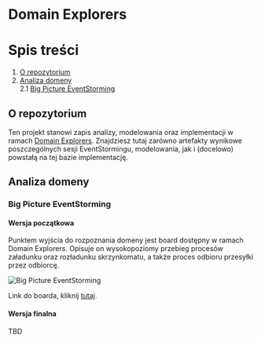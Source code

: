 # Domain Explorers

# Spis treści

1. [O repozytorium](#o-repozytorium)
2. [Analiza domeny](#analiza-domeny)  
   2.1 [Big Picture EventStorming](#big-picture-eventstorming)  
   

## O repozytorium

Ten projekt stanowi zapis analizy, modelowania oraz implementacji w ramach [Domain Explorers](https://explorers.bettersoftwaredesign.pl). Znajdziesz tutaj zarówno artefakty wynikowe poszczególnych sesji EventStormingu, modelowania, jak i (docelowo) powstałą na tej bazie implementację.

## Analiza domeny

### Big Picture EventStorming

#### Wersja początkowa

Punktem wyjścia do rozpoznania domeny jest board dostępny w ramach Domain Explorers. Opisuje on wysokopoziomy przebieg procesów załadunku oraz rozładunku skrzynkomatu, a także proces odbioru przesyłki przez odbiorcę.

![Big Picture EventStorming](Miro/MT-EventStorming-DomainExplorers.jpg)

Link do boarda, kliknij [tutaj](https://miro.com/app/board/o9J_lRD7U4M=/). 

#### Wersja finalna

TBD
